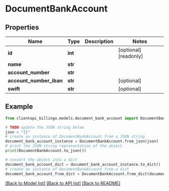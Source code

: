 # DocumentBankAccount


## Properties

Name | Type | Description | Notes
------------ | ------------- | ------------- | -------------
**id** | **int** |  | [optional] [readonly] 
**name** | **str** |  | 
**account_number** | **str** |  | 
**account_number_iban** | **str** |  | [optional] 
**swift** | **str** |  | [optional] 

## Example

```python
from clientapi_billingo.models.document_bank_account import DocumentBankAccount

# TODO update the JSON string below
json = "{}"
# create an instance of DocumentBankAccount from a JSON string
document_bank_account_instance = DocumentBankAccount.from_json(json)
# print the JSON string representation of the object
print(DocumentBankAccount.to_json())

# convert the object into a dict
document_bank_account_dict = document_bank_account_instance.to_dict()
# create an instance of DocumentBankAccount from a dict
document_bank_account_from_dict = DocumentBankAccount.from_dict(document_bank_account_dict)
```
[[Back to Model list]](../README.md#documentation-for-models) [[Back to API list]](../README.md#documentation-for-api-endpoints) [[Back to README]](../README.md)


